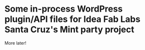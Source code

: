 # Some in-process WordPress plugin/API files for Idea Fab Labs Santa Cruz's Mint party project

More later!
